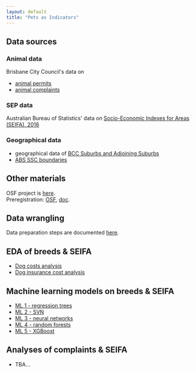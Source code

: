 ```yaml
---
layout: default
title: "Pets as Indicators"
---
```


## Data sources

### Animal data 

Brisbane City Council's data on 
- [animal permits](https://www.data.brisbane.qld.gov.au/data/dataset/current-animal-related-permits)  
- [animal complaints](https://www.data.brisbane.qld.gov.au/data/dataset/animal-related-complaints)  

### SEP data 

Australian Bureau of Statistics' data on [Socio-Economic Indexes for Areas (SEIFA), 2016](https://www.abs.gov.au/AUSSTATS/abs@.nsf/DetailsPage/2033.0.55.0012016?OpenDocument)   

### Geographical data 

- geographical data of [BCC Suburbs and Adjoining Suburbs](https://www.data.brisbane.qld.gov.au/data/dataset/suburbs-and-adjoining-suburbs/resource/6fb89462-5ac5-4589-8576-cdca03652bc8)  
- [ABS SSC boundaries](https://www.abs.gov.au/AUSSTATS/abs@.nsf/DetailsPage/1270.0.55.003July%202016?OpenDocument)  

## Other materials 

OSF project is [here](https://osf.io/c2gyw/).  
Preregistration: [OSF](https://osf.io/7x4t3), [doc](https://rpanczak.github.io/FUN_BCC-animals/01_preregistration.html).  

## Data wrangling 

Data preparation steps are documented [here](00_data_prep.html). 

## EDA of breeds & SEIFA

 - [Dog costs analysis](02_dog-cost.html)  
 - [Dog insurance cost analysis](03_dog-insurance.html)  
 
## Machine learning models on breeds & SEIFA

 - [ML 1 - regression trees](04_reg-tree.html)  
 - [ML 2 - SVN](05_svm.html)  
 - [ML 3 - neural networks](06_nn.html)  
 - [ML 4 - random forests](07_rf.html)  
 - [ML 5 - XGBoost](09_xgb.html)  

## Analyses of complaints & SEIFA

  - TBA...  
